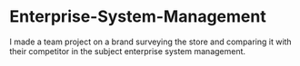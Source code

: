 # Enterprise-System-Management
I made a team project on a brand surveying the store and comparing it with their competitor in the subject enterprise system management.
